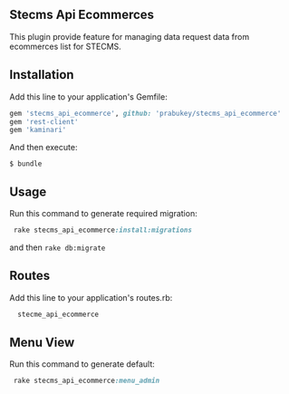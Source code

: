 ## Stecms Api Ecommerces

This plugin provide feature for managing data request data from ecommerces list for STECMS.

## Installation
Add this line to your application's Gemfile:
```ruby
gem 'stecms_api_ecommerce', github: 'prabukey/stecms_api_ecommerce'
gem 'rest-client'
gem 'kaminari'
```

And then execute:

    $ bundle

## Usage

Run this command to generate required migration:
```ruby
 rake stecms_api_ecommerce:install:migrations
```

and then `rake db:migrate`

## Routes
Add this line to your application's routes.rb:
```ruby
  stecme_api_ecommerce
```

##  Menu View

Run this command to generate default:
```ruby
 rake stecms_api_ecommerce:menu_admin
```
